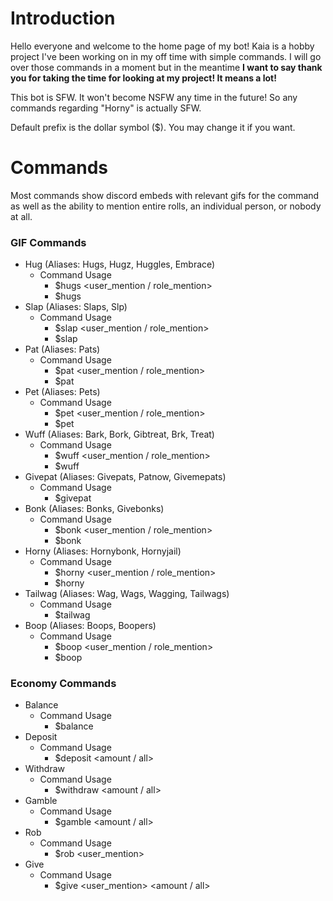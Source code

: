 # Introduction

Hello everyone and welcome to the home page of my bot! Kaia is a hobby project I've been working on in my off time with simple commands. I will go over those commands in a moment but in the meantime **I want to say thank you for taking the time for looking at my project! It means a lot!**

This bot is SFW. It won't become NSFW any time in the future! So any commands regarding "Horny" is actually SFW.  

Default prefix is the dollar symbol ($). You may change it if you want.

# Commands

Most commands show discord embeds with relevant gifs for the command as well as the ability to mention entire rolls, an individual person, or nobody at all.

### GIF Commands

- Hug (Aliases: Hugs, Hugz, Huggles, Embrace)
	- Command Usage
		- $hugs <user_mention / role_mention>
  		- $hugs
- Slap (Aliases: Slaps, Slp)
	- Command Usage
		- $slap <user_mention / role_mention>
		- $slap
- Pat (Aliases: Pats)
	- Command Usage
		- $pat <user_mention / role_mention>
		- $pat
- Pet (Aliases: Pets)
	- Command Usage
		- $pet <user_mention / role_mention>
		- $pet
- Wuff (Aliases: Bark, Bork, Gibtreat, Brk, Treat)
	- Command Usage
		- $wuff <user_mention / role_mention>
		- $wuff
- Givepat (Aliases: Givepats, Patnow, Givemepats)
	- Command Usage
		- $givepat
- Bonk (Aliases: Bonks, Givebonks)
	- Command Usage
		- $bonk <user_mention / role_mention>
		- $bonk
- Horny (Aliases: Hornybonk, Hornyjail)
	- Command Usage
		- $horny <user_mention / role_mention>
		- $horny
- Tailwag (Aliases: Wag, Wags, Wagging, Tailwags)
	- Command Usage
		- $tailwag
- Boop (Aliases: Boops, Boopers)
	- Command Usage
		- $boop <user_mention / role_mention>
		- $boop

### Economy Commands

- Balance
	- Command Usage
		- $balance
- Deposit
	- Command Usage
		- $deposit <amount / all>
- Withdraw
	- Command Usage
		- $withdraw <amount / all>
- Gamble
	- Command Usage
		- $gamble <amount / all>
- Rob
	- Command Usage
		- $rob <user_mention>
- Give
	- Command Usage
		- $give <user_mention> <amount / all>
